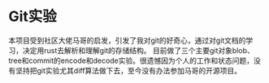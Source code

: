 # Git实验
本项目受到社区大佬马哥的启发，引发了我对git的好奇心，通过对git文档的学习，决定用rust去解析和理解git的存储结构。
目前做了三个主要git对象blob、tree和commit的encode和decode实验。很遗憾因为个人的工作和状态问题，没有坚持把git实验尤其diff算法做下去，至今没有办法参加马哥的开源项目。
